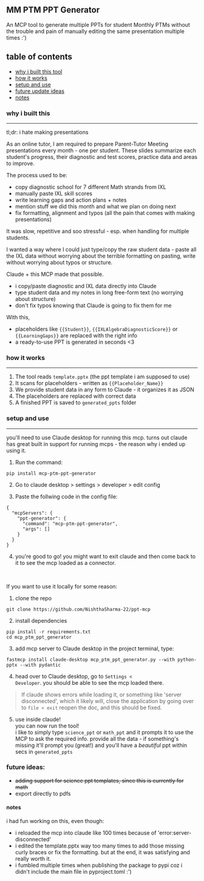## MM PTM PPT Generator

An MCP tool to generate multiple PPTs for student Monthly PTMs without the trouble and pain of manually editing the same presentation multiple times :')

## table of contents

- [why i built this tool](#why-i-built-this)
- [how it works](#how-it-works)
- [setup and use](#setup-and-use)
- [future update ideas](#future-ideas)
- [notes](#notes)

### why i built this

---

tl;dr: i hate making presentations

As an online tutor, I am required to prepare Parent-Tutor Meeting presentations every month - one per student. These slides summarize each student's progress, their diagnostic and test scores, practice data and areas to improve.

The process used to be:

- copy diagnostic school for 7 different Math strands from IXL
- manually paste IXL skill scores
- write learning gaps and action plans + notes
- mention stuff we did this month and what we plan on doing next
- fix formatting, alignment and typos (all the pain that comes with making presentations)

It was slow, repetitive and soo stressful - esp. when handling for multiple students.

I wanted a way where I could just type/copy the raw student data - paste all the IXL data without worrying about the terrible formatting on pasting, write without worrying about typos or structure.

Claude + this MCP made that possible.

- i copy/paste diagnostic and IXL data directly into Claude
- type student data and my notes in long free-form text (no worrying about structure)
- don't fix typos knowing that Claude is going to fix them for me

With this,

- placeholders like <code>{{Student}}</code>, <code>{{IXLAlgebraDiagnosticScore}}</code> or <code>{{LearningGaps}}</code> are replaced with the right info
- a ready-to-use PPT is generated in seconds <3

### how it works

---

1. The tool reads <code>template.pptx</code> (the ppt template i am supposed to use)
2. It scans for placeholders - written as <code>{{Placeholder_Name}}</code>
3. We provide student data in any form to Claude - it organizes it as JSON
4. The placeholders are replaced with correct data
5. A finished PPT is saved to <code>generated_ppts</code> folder

### setup and use

---

you'll need to use Claude desktop for running this mcp. turns out claude has great built in support for running mcps - the reason why i ended up using it.

1. Run the command:

```
pip install mcp-ptm-ppt-generator
```

2. Go to claude desktop > settings > developer > edit config

3. Paste the follwing code in the config file:

```
{
  "mcpServers": {
    "ppt-generator": {
      "command": "mcp-ptm-ppt-generator",
      "args": []
    }
  }
}

```

4. you're good to go! you might want to exit claude and then come back to it to see the mcp loaded as a connector.

<br>

If you want to use it locally for some reason:

1. clone the repo

```
git clone https://github.com/NishthaSharma-22/ppt-mcp
```

2. install dependencies

```
pip install -r requirements.txt
cd mcp_ptm_ppt_generator
```

3. add mcp server to Claude desktop
   in the project terminal, type:

```
fastmcp install claude-desktop mcp_ptm_ppt_generator.py --with python-pptx --with pydantic
```

4. head over to Claude desktop, go to <code>Settings &lt; Developer</code>. you should be able to see the mcp loaded there.

> If claude shows errors while loading it, or something like 'server disconnected', which it likely will, close the application by going over to <code>file &lt; exit</code>
> reopen the doc, and this should be fixed.

5. use inside claude!<br>
   you can now run the tool!<br>
   i like to simply type <code>science_ppt</code> or <code>math_ppt</code> and it prompts it to use the MCP to ask the required info. provide all the data - if something's missing it'll prompt you (great!) and you'll have a <i>beautiful</i> ppt within secs in <code>generated_ppts</code>

### future ideas:

- <del>adding support for science ppt templates, since this is currently for math</del>
- export directly to pdfs

#### notes

i had fun working on this, even though:

- i reloaded the mcp into claude like 100 times because of 'error:server-disconnected'
- i edited the template.pptx way too many times to add those missing curly braces or fix the formatting.
  but at the end, it was satisfying and really worth it.
- i fumbled multiple times when publishing the package to pypi coz i didn't include the main file in pyproject.toml :')
